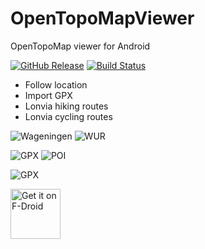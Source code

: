 # OpenTopoMapViewer

OpenTopoMap viewer for Android

[![GitHub Release](https://img.shields.io/github/release/Pygmalion69/OpenTopoMapViewer.svg?logo=github)](https://github.com/Pygmalion69/OpenTopoMapViewer/releases) [![Build Status](https://travis-ci.org/Pygmalion69/OpenTopoMapViewer.svg?branch=master)](https://travis-ci.org/Pygmalion69/OpenTopoMapViewer)

- Follow location
- Import GPX
- Lonvia hiking routes
- Lonvia cycling routes

![Wageningen](https://raw.githubusercontent.com/Pygmalion69/OpenTopoMapViewer/master/screen_wag.png "Wageningen") 
![WUR](https://raw.githubusercontent.com/Pygmalion69/OpenTopoMapViewer/master/screen_wur.png "WUR")

![GPX](https://graw.githubusercontent.com/OpenTopoMapViewer/master/screen_dopplersteig.png "GPX") 
![POI](https://raw.githubusercontent.com/OpenTopoMapViewer/master/screen_dopplersteig_poi.png "POI")

![GPX](https://github.com/raw.githubusercontent.com/Pygmalion69/OpenTopoMapViewer/master/screen_dopplersteig_gpx_detail.png "GPX")

<a href="https://f-droid.org/packages/org.nitri.opentopo">
    <img src="https://fdroid.gitlab.io/artwork/badge/get-it-on.png"
    alt="Get it on F-Droid"
    height="80"/></a>
